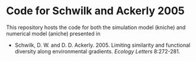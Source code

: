 Code for Schwilk and Ackerly 2005
=================================


This repository hosts the code for both the simulation model (kniche) and numerical model (aniche) presented in

  - Schwilk, D. W. and D. D. Ackerly. 2005. Limiting similarity and functional diversity along environmental gradients. *Ecology Letters* 8:272-281.


